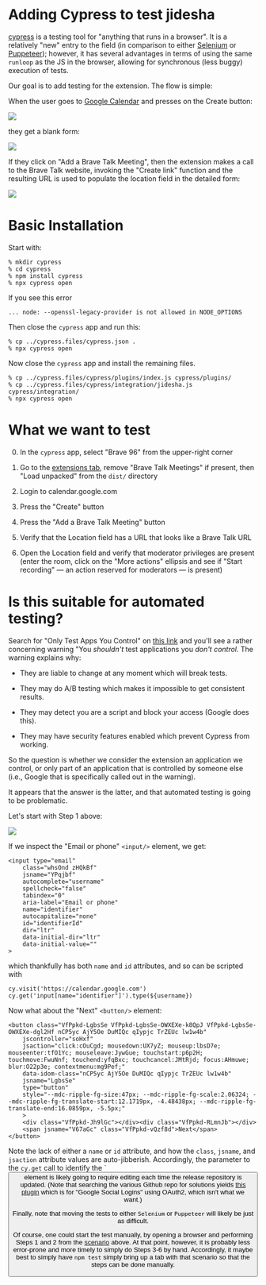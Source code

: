 # Adding Cypress to test jidesha
[cypress](https://cypress.io) is a testing tool for "anything that runs in a browser".
It is a relatively "new" entry to the field
(in comparison to either [Selenium](https://github.com/SeleniumHQ/) or
[Puppeteer](https://github.com/puppeteer/puppeteer));
however,
it has several advantages in terms of using the same `runloop` as the JS in the browser,
allowing for synchronous (less buggy) execution of tests.

Our goal is to add testing for the extension.
The flow is simple:

When the user goes to [Google Calendar](https://calendar.google.com) and presses on the Create button:

<img src='assets/README/CreateButton.png' />

they get a blank form:

<img src='assets/README/BeforeForm.png' />

If they click on "Add a Brave Talk Meeting",
then the extension makes a call to the Brave Talk website, invoking the "Create link" function
and the resulting URL is used to populate the location field in the detailed form:

<img src='assets/README/AfterForm.png' />

# Basic Installation
Start with:

    % mkdir cypress
    % cd cypress
    % npm install cypress
    % npx cypress open

If you see this error

    ... node: --openssl-legacy-provider is not allowed in NODE_OPTIONS
    
Then close the `cypress` app and run this:

    % cp ../cypress.files/cypress.json .
    % npx cypress open

Now close the `cypress` app and install the remaining files.

    % cp ../cypress.files/cypress/plugins/index.js cypress/plugins/
    % cp ../cypress.files/cypress/integration/jidesha.js cypress/integration/
    % npx cypress open

# What we want to test

0. In the `cypress` app, select "Brave 96" from the upper-right corner

1. Go to the [extensions tab](brave://extensions/), remove "Brave Talk Meetings" if present,
then "Load unpacked" from the `dist/` directory

2. Login to calendar.google.com

3. Press the "Create" button

4. Press the "Add a Brave Talk Meeting" button

5. Verify that the Location field has a URL that looks like a Brave Talk URL

6. Open the Location field and verify that moderator privileges are present
(enter the room, click on the "More actions" ellipsis and see if "Start recording" — an action reserved for moderators —
is present)


# Is this suitable for automated testing?
Search for "Only Test Apps You Control" on [this link](https://docs.cypress.io/guides/getting-started/writing-your-first-test)
and you'll see a rather concerning warning "You *shouldn't* test applications you *don't control.* The warning explains why:

- They are liable to change at any moment which will break tests.

- They may do A/B testing which makes it impossible to get consistent results.

- They may detect you are a script and block your access (Google does this).

- They may have security features enabled which prevent Cypress from working.

So the question is whether we consider the extension an application we control,
or only part of an application that is controlled by someone else
(i.e., Google that is specifically called out in the warning).

It appears that the answer is the latter,
and that automated testing is going to be problematic.

Let's start with Step 1 above:

<img src='assets/README/SignIn.png' />

If we inspect the "Email or phone" `<input/>` element, we get:

    <input type="email"
        class="whsOnd zHQkBf"
        jsname="YPqjbf"
        autocomplete="username"
        spellcheck="false"
        tabindex="0"
        aria-label="Email or phone"
        name="identifier"
        autocapitalize="none"
        id="identifierId"
        dir="ltr"
        data-initial-dir="ltr"
        data-initial-value=""
    >

which thankfully has both `name` and `id` attributes, and so can be scripted with

    cy.visit('https://calendar.google.com')
    cy.get('input[name="identifier"]').type(${username})

Now what about the "Next" `<button/>` element:

    <button class="VfPpkd-LgbsSe VfPpkd-LgbsSe-OWXEXe-k8QpJ VfPpkd-LgbsSe-OWXEXe-dgl2Hf nCP5yc AjY5Oe DuMIQc qIypjc TrZEUc lw1w4b"
        jscontroller="soHxf"
        jsaction="click:cOuCgd; mousedown:UX7yZ; mouseup:lbsD7e; mouseenter:tfO1Yc; mouseleave:JywGue; touchstart:p6p2H; touchmove:FwuNnf; touchend:yfqBxc; touchcancel:JMtRjd; focus:AHmuwe; blur:O22p3e; contextmenu:mg9Pef;"
        data-idom-class="nCP5yc AjY5Oe DuMIQc qIypjc TrZEUc lw1w4b"
        jsname="LgbsSe"
        type="button"
        style="--mdc-ripple-fg-size:47px; --mdc-ripple-fg-scale:2.06324; --mdc-ripple-fg-translate-start:12.1719px, -4.48438px; --mdc-ripple-fg-translate-end:16.0859px, -5.5px;"
        >
        <div class="VfPpkd-Jh9lGc"></div><div class="VfPpkd-RLmnJb"></div>
        <span jsname="V67aGc" class="VfPpkd-vQzf8d">Next</span>
    </button>

Note the lack of either a `name` or `id` attribute, and how the `class`, `jsname`, and `jsaction` attribute values are
auto-jibberish.
Accordingly, the parameter to the `cy.get` call to identify the `<button/> element is likely going to require editing each time
the release repository is updated.
(Note that searching the various Github repo for solutions yields
[this plugin](https://github.com/lirantal/cypress-social-logins) which is for "Google Social Logins" using OAuth2,
which isn't what we want.)

Finally,
note that moving the tests to either `Selenium` or `Puppeteer` will likely be just as difficult.

Of course, one could start the test manually, by opening a browser and performing Steps 1 and 2 from the
[scenario](#what-we-want-to-test) above.
At that point,
however,
it is probably less error-prone and more timely to simply do Steps 3-6 by hand.
Accordingly, it maybe best to simply have `npm test` simply bring up a tab with that scenario so that the steps can be done
manually.

